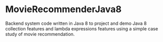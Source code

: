 # MovieRecommenderJava8
Backend system code written in Java 8 to project and demo Java 8 collection features and lambda expressions features using a simple case study of movie recommendation. 
